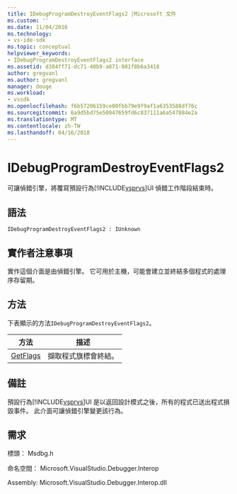 ```yaml
---
title: IDebugProgramDestroyEventFlags2 |Microsoft 文件
ms.custom: ''
ms.date: 11/04/2016
ms.technology:
- vs-ide-sdk
ms.topic: conceptual
helpviewer_keywords:
- IDebugProgramDestroyEventFlags2 interface
ms.assetid: d384ff71-dc71-40b9-a871-801f8b6a3418
author: gregvanl
ms.author: gregvanl
manager: douge
ms.workload:
- vssdk
ms.openlocfilehash: f6b57206159ce00fbb79e9f9af1a6353588df76c
ms.sourcegitcommit: 6a9d5bd75e50947659fd6c837111a6a547884e2a
ms.translationtype: MT
ms.contentlocale: zh-TW
ms.lasthandoff: 04/16/2018
---
```

# <a name="idebugprogramdestroyeventflags2"></a>IDebugProgramDestroyEventFlags2
可讓偵錯引擎，將覆寫預設行為[!INCLUDE[vsprvs](../../../code-quality/includes/vsprvs_md.md)]UI 偵錯工作階段結束時。  
  
## <a name="syntax"></a>語法  
  
```  
IDebugProgramDestroyEventFlags2 : IUnknown  
```  
  
## <a name="notes-for-implementers"></a>實作者注意事項  
 實作這個介面是由偵錯引擎。 它可用於主機，可能會建立並終結多個程式的處理序存留期。  
  
## <a name="methods"></a>方法  
 下表顯示的方法`IDebugProgramDestroyEventFlags2`。  
  
|方法|描述|  
|------------|-----------------|  
|[GetFlags](../../../extensibility/debugger/reference/idebugprogramdestroyeventflags2-getflags.md)|擷取程式旗標會終結。|  
  
## <a name="remarks"></a>備註  
 預設行為[!INCLUDE[vsprvs](../../../code-quality/includes/vsprvs_md.md)]UI 是以返回設計模式之後，所有的程式已送出程式損毀事件。 此介面可讓偵錯引擎變更該行為。  
  
## <a name="requirements"></a>需求  
 標頭： Msdbg.h  
  
 命名空間： Microsoft.VisualStudio.Debugger.Interop  
  
 Assembly: Microsoft.VisualStudio.Debugger.Interop.dll